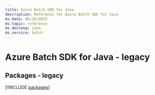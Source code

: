 ```yaml
---
title: Azure Batch SDK for Java
description: Reference for Azure Batch SDK for Java
ms.date: 06/18/2025
ms.topic: reference
ms.devlang: java
ms.service: batch
---
```

# Azure Batch SDK for Java - legacy
## Packages - legacy
[!INCLUDE [packages](batch-index.md)]